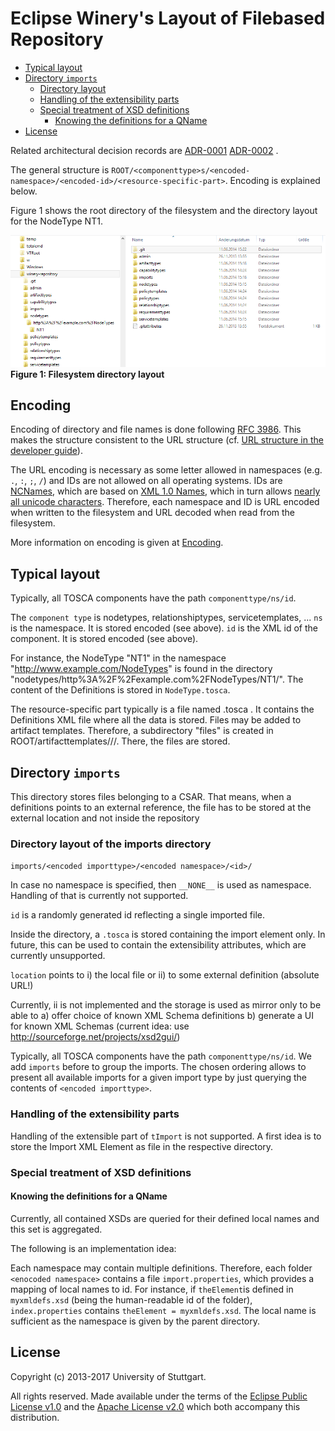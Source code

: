 # Eclipse Winery's Layout of Filebased Repository

<!-- toc -->

- [Typical layout](#typical-layout)
- [Directory `imports`](#directory-imports)
  * [Directory layout](#directory-layout)
  * [Handling of the extensibility parts](#handling-of-the-extensibility-parts)
  * [Special treatment of XSD definitions](#special-treatment-of-xsd-definitions)
    + [Knowing the definitions for a QName](#knowing-the-definitions-for-a-qname)
- [License](#license)

<!-- tocstop -->

Related architectural decision records are
[ADR-0001](../adr/0001-use-filesystem-as-backend)
[ADR-0002](../adr/0002-filesystem-folder-structure-using-type-namespace-id-structure)
.

The general structure is `ROOT/<componenttype>s/<encoded-namespace>/<encoded-id>/<resource-specific-part>`.
Encoding is explained below.

Figure 1 shows the root directory of the filesystem and the directory layout for the NodeType NT1.

![Filesystem Directory Layout](graphics/FilesystemDirectoryLayout.png)
**Figure 1: Filesystem directory layout**

## Encoding

Encoding of directory and file names is done following [RFC 3986](https://tools.ietf.org/html/rfc3986#section-2.1).
This makes the structure consistent to the URL structure (cf. [URL structure in the developer guide](./#url-structure)).

The URL encoding is necessary as some letter allowed in namespaces (e.g. `.`, `:`, `;`, `/`) and IDs are not allowed on all operating systems.
IDs are [NCNames](https://www.w3.org/TR/xmlschema-2/#NCName), which are based on [XML 1.0 Names](https://www.w3.org/TR/2000/WD-xml-2e-20000814#NT-Name), which in turn allows [nearly all unicode characters](https://www.w3.org/TR/2000/WD-xml-2e-20000814#NT-Letter).
Therefore, each namespace and ID is URL encoded when written to the filesystem and URL decoded when read from the filesystem.

More information on encoding is given at [Encoding](Encoding).

## Typical layout

Typically, all TOSCA components have the path `componenttype/ns/id`.

The `component type` is nodetypes, relationshiptypes, servicetemplates, ...
`ns` is the namespace.
It is stored encoded (see above).
`id` is the XML id of the component.
It is stored encoded (see above).

For instance, the NodeType "NT1" in the namespace "http://www.example.com/NodeTypes" is found in the directory
"nodetypes/http%3A%2F%2Fexample.com%2FNodeTypes/NT1/".
The content of the Definitions is stored in `NodeType.tosca`.

The resource-specific part typically is a file named <componenttype>.tosca .
It contains the Definitions XML file where all the data is stored.
Files may be added to artifact templates.
Therefore, a subdirectory "files" is created in ROOT/artifacttemplates/<encoded-namespace>/<encoded-id>/.
There, the files are stored.

## Directory `imports`

This directory stores files belonging to a CSAR.
That means, when a definitions points to an external reference, the file has to be stored at the external location and not inside the repository

### Directory layout of the imports directory

`imports/<encoded importtype>/<encoded namespace>/<id>/`

In case no namespace is specified, then `__NONE__` is used as namespace.
Handling of that is currently not supported.

`id` is a randomly generated id reflecting a single imported file.

Inside the directory, a `.tosca` is stored containing the import element only.
In future, this can be used to contain the extensibility attributes, which are currently unsupported.

`location` points to
i) the local file or
ii) to some external definition (absolute URL!)

Currently, ii is not implemented and the storage is used as mirror only to be able to
a) offer choice of known XML Schema definitions
b) generate a UI for known XML Schemas (current idea: use http://sourceforge.net/projects/xsd2gui/)

Typically, all TOSCA components have the path `componenttype/ns/id`.
We add `imports` before to group the imports.
The chosen ordering allows to present all available imports for a given import type
by just querying the contents of `<encoded importtype>`.

### Handling of the extensibility parts

Handling of the extensible part of `tImport` is not supported.
A first idea is to store the Import XML Element as file in the respective directory.

### Special treatment of XSD definitions

#### Knowing the definitions for a QName

Currently, all contained XSDs are queried for their defined local names and this set is aggregated.

The following is an implementation idea:

Each namespace may contain multiple definitions.
Therefore, each folder `<enocoded namespace>` contains a file `import.properties`,
which provides a mapping of local names to id.
For instance, if `theElement`is defined in `myxmldefs.xsd` (being the human-readable id of the folder),
`index.properties` contains `theElement = myxmldefs.xsd`.
The local name is sufficient as the namespace is given by the parent directory.

## License

Copyright (c) 2013-2017 University of Stuttgart.

All rights reserved. Made available under the terms of the [Eclipse Public License v1.0] and the [Apache License v2.0] which both accompany this distribution.

 [Apache License v2.0]: http://www.apache.org/licenses/LICENSE-2.0.html
 [Eclipse Public License v1.0]: http://www.eclipse.org/legal/epl-v10.html

